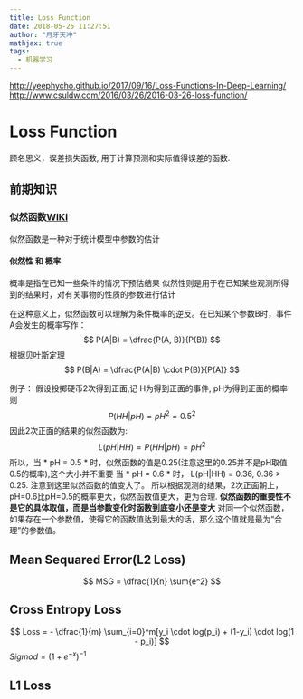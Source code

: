 ```yaml
---
title: Loss Function
date: 2018-05-25 11:27:51
author: "月牙天冲"
mathjax: true
tags:
  - 机器学习
---
```


http://yeephycho.github.io/2017/09/16/Loss-Functions-In-Deep-Learning/
http://www.csuldw.com/2016/03/26/2016-03-26-loss-function/

# Loss Function
顾名思义，误差损失函数, 用于计算预测和实际值得误差的函数.

## 前期知识
### 似然函数[WiKi](https://zh.wikipedia.org/wiki/%E4%BC%BC%E7%84%B6%E5%87%BD%E6%95%B0)
似然函数是一种对于统计模型中参数的估计
#### 似然性 和 概率
概率是指在已知一些条件的情况下预估结果
似然性则是用于在已知某些观测所得到的结果时，对有关事物的性质的参数进行估计

在这种意义上，似然函数可以理解为条件概率的逆反。在已知某个参数B时，事件A会发生的概率写作：
$$
P(A|B) = \dfrac{P(A, B)}{P(B)}
$$
根据[贝叶斯定理](https://zh.wikipedia.org/wiki/%E8%B4%9D%E5%8F%B6%E6%96%AF%E5%AE%9A%E7%90%86)
$$
P(B|A) = \dfrac{P(A|B) \cdot P(B)}{P(A)}
$$

例子：
  假设投掷硬币2次得到正面,记 H为得到正面的事件, pH为得到正面的概率
  则
  $$
  P(HH|pH) = pH^2 = 0.5^2
  $$
  因此2次正面的结果的似然函数为:
  $$
  L(pH|HH) = P(HH|pH) = pH^2
  $$
  所以，当 * pH = 0.5 * 时，似然函数的值是0.25(注意这里的0.25并不是pH取值0.5的概率),这个大小并不重要
  当 * pH = 0.6 * 时， L(pH|HH) = 0.36, 0.36 > 0.25.
  注意到这里似然函数的值变大了。
  所以根据观测的结果，2次正面朝上，pH=0.6比pH=0.5的概率更大，似然函数值更大，更为合理.
  **似然函数的重要性不是它的具体取值，而是当参数变化时函数到底变小还是变大** 对同一个似然函数，如果存在一个参数值，使得它的函数值达到最大的话，那么这个值就是最为“合理”的参数值。


## Mean Sequared Error(L2 Loss)

$$
MSG = \dfrac{1}{n} \sum{e^2}
$$

## Cross Entropy Loss

$$
Loss = - \dfrac{1}{m} \sum_{i=0}^m[y_i \cdot log(p_i) + (1-y_i) \cdot log(1 - p_i)]
$$
$Sigmod = (1 + e^{-x})^{-1}$


## L1 Loss
